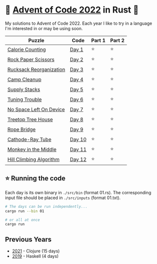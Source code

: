 # 🎄 [Advent of Code 2022](https://adventofcode.com/2022) in Rust 🦀

My solutions to Advent of Code 2022. Each year I like to try in a
language I'm interested in or may be using soon.

| Puzzle                                                          | Code                      | Part 1 | Part 2 |
| --------------------------------------------------------------- | ------------------------- | ------ | ------ |
| [Calorie Counting](https://adventofcode.com/2022/day/1)         | [Day 1](./src/bin/01.rs)  | ⭐     | ⭐     |
| [Rock Paper Scissors](https://adventofcode.com/2022/day/2)      | [Day 2](./src/bin/02.rs)  | ⭐     | ⭐     |
| [Rucksack Reorganization](https://adventofcode.com/2022/day/3)  | [Day 3](./src/bin/03.rs)  | ⭐     | ⭐     |
| [Camp Cleanup](https://adventofcode.com/2022/day/4)             | [Day 4](./src/bin/04.rs)  | ⭐     | ⭐     |
| [Supply Stacks](https://adventofcode.com/2022/day/5)            | [Day 5](./src/bin/05.rs)  | ⭐     | ⭐     |
| [Tuning Trouble](https://adventofcode.com/2022/day/6)           | [Day 6](./src/bin/06.rs)  | ⭐     | ⭐     |
| [No Space Left On Device](https://adventofcode.com/2022/day/7)  | [Day 7](./src/bin/07.rs)  | ⭐     | ⭐     |
| [Treetop Tree House](https://adventofcode.com/2022/day/8)       | [Day 8](./src/bin/08.rs)  | ⭐     | ⭐     |
| [Rope Bridge](https://adventofcode.com/2022/day/9)              | [Day 9](./src/bin/09.rs)  | ⭐     | ⭐     |
| [Cathode-Ray Tube](https://adventofcode.com/2022/day/10)        | [Day 10](./src/bin/10.rs) | ⭐     | ⭐     |
| [Monkey in the Middle](https://adventofcode.com/2022/day/11)    | [Day 11](./src/bin/11.rs) | ⭐     | ⭐     |
| [Hill Climbing Algorithm](https://adventofcode.com/2022/day/12) | [Day 12](./src/bin/12.rs) | ⭐     | ⭐     |

## ⭐ Running the code

Each day is its own binary in `./src/bin` (format 01.rs). The corresponding
input file should be placed in `./src/inputs` (format 01.txt).

```sh
# The days can be run independently...
cargo run --bin 01

# or all at once
cargo run
```

## Previous Years

- [2021](https://github.com/andy2mrqz/aoc-2021) - Clojure (15 days)
- [2019](https://github.com/andy2mrqz/aoc-2019) - Haskell (4 days)
